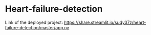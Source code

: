 # Heart-failure-detection

Link of the deployed project:
https://share.streamlit.io/sudy37z/heart-failure-detection/master/app.py
